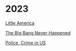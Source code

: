 # 2023

[Little America](01/little-america-chandrasekaran.html)

[The Big Bang Never Happened](01/the-big-bang-never-happened-lerner.html)

[Police, Crime in US](01/us-crime.html)

